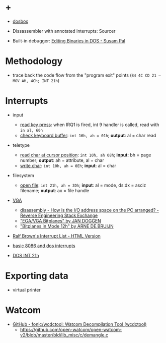 # +

- [dosbox](./dosbox.md)

- Dissassembler with annotated interrupts: Sourcer
- Built-in debugger: [Editing Binaries in DOS \- Susam Pal](https://susam.net/blog/editing-binaries-in-dos.html)

# Methodology

- trace back the code flow from the "program exit" points (`B4 4C CD 21 – MOV AH, 4Ch; INT 21h`)

# Interrupts

- input
    - [read key press](http://www.ctyme.com/intr/int-09.htm): when IRQ1 is fired, int 9 handler is called, read with `in al, 60h`
    - [check keyboard buffer](https://jbwyatt.com/253/emu/8086_bios_and_dos_interrupts.html#int16h_01h): `int 16h, ah = 01h`; **output**: al = char read
- teletype
    - [read char at cursor position](https://jbwyatt.com/253/emu/8086_bios_and_dos_interrupts.html#int10h_08h): `int 10h, ah 08h`; **input**: bh = page number; **output**: ah = attribute, al = char
    - [write char](https://jbwyatt.com/253/emu/8086_bios_and_dos_interrupts.html#int10h_0Eh): `int 10h, ah = 0Eh`; **input**: al = char
- filesystem
    - [open file](http://spike.scu.edu.au/~barry/interrupts.html#ah3d): `int 21h, ah = 3Dh`; **input**: al = mode, ds:dx = asciz filename; **output**: ax = file handle
- [VGA](https://wiki.osdev.org/VGA_Hardware)
    - [disassembly \- How is the I/O address space on the PC arranged? \- Reverse Engineering Stack Exchange](https://reverseengineering.stackexchange.com/questions/20333/how-is-the-i-o-address-space-on-the-pc-arranged)
    - ["EGA/VGA Bitplanes" by JAN DOGGEN](https://swag.outpostbbs.net/EGAVGA/0079.PAS.html)
    - ["Bitplanes in Mode 12h" by ARNE DE\.BRUIJN](http://www.retroarchive.org/swag/EGAVGA/0222.PAS.html)

- [Ralf Brown's Interrupt List \- HTML Version](https://www.ctyme.com/rbrown.htm)
- [basic 8086 and dos interrupts](https://jbwyatt.com/253/emu/8086_bios_and_dos_interrupts.html)
- [DOS INT 21h](http://spike.scu.edu.au/~barry/interrupts.html)

# Exporting data

- virtual printer

# Watcom

- [GitHub \- fonic/wcdctool: Watcom Decompilation Tool \(wcdctool\)](https://github.com/fonic/wcdctool)
    - https://github.com/open-watcom/open-watcom-v2/blob/master/bld/lib_misc/c/demangle.c
